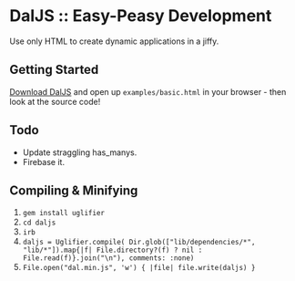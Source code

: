 # DalJS :: Easy-Peasy Development

Use only HTML to create dynamic applications in a jiffy.

## Getting Started

[Download DalJS](https://github.com/dallas22ca/daljs/archive/master.zip) and open up `examples/basic.html` in your browser - then look at the source code!

## Todo
- Update straggling has_manys.
- Firebase it.

## Compiling & Minifying

1. `gem install uglifier`
2. `cd daljs`
3. `irb`
4. `daljs = Uglifier.compile( Dir.glob(["lib/dependencies/*", "lib/*"]).map{|f| File.directory?(f) ? nil : File.read(f)}.join("\n"), comments: :none)`
5. `File.open("dal.min.js", 'w') { |file| file.write(daljs) }`